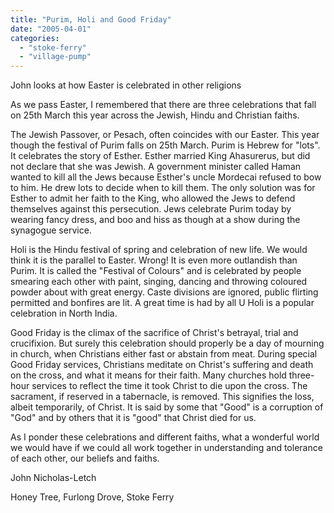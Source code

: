 ```yaml
---
title: "Purim, Holi and Good Friday"
date: "2005-04-01"
categories: 
  - "stoke-ferry"
  - "village-pump"
---
```


John looks at how Easter is celebrated in other religions

As we pass Easter, I remembered that there are three celebrations that fall on 25th March this year across the Jewish, Hindu and Christian faiths.

The Jewish Passover, or Pesach, often coincides with our Easter. This year though the festival of Purim falls on 25th March. Purim is Hebrew for "lots". It celebrates the story of Esther. Esther married King Ahasurerus, but did not declare that she was Jewish. A government minister called Haman wanted to kill all the Jews because Esther's uncle Mordecai refused to bow to him. He drew lots to decide when to kill them. The only solution was for Esther to admit her faith to the King, who allowed the Jews to defend themselves against this persecution. Jews celebrate Purim today by wearing fancy dress, and boo and hiss as though at a show during the synagogue service.

Holi is the Hindu festival of spring and celebration of new life. We would think it is the parallel to Easter. Wrong! It is even more outlandish than Purim. It is called the "Festival of Colours" and is celebrated by people smearing each other with paint, singing, dancing and throwing coloured powder about with great energy. Caste divisions are ignored, public flirting permitted and bonfires are lit. A great time is had by all U Holi is a popular celebration in North India.

Good Friday is the climax of the sacrifice of Christ's betrayal, trial and crucifixion. But surely this celebration should properly be a day of mourning in church, when Christians either fast or abstain from meat. During special Good Friday services, Christians meditate on Christ's suffering and death on the cross, and what it means for their faith. Many churches hold three-hour services to reflect the time it took Christ to die upon the cross. The sacrament, if reserved in a tabernacle, is removed. This signifies the loss, albeit temporarily, of Christ. It is said by some that "Good" is a corruption of "God" and by others that it is "good" that Christ died for us.

As I ponder these celebrations and different faiths, what a wonderful world we would have if we could all work together in understanding and tolerance of each other, our beliefs and faiths.

John Nicholas-Letch

Honey Tree, Furlong Drove, Stoke Ferry

